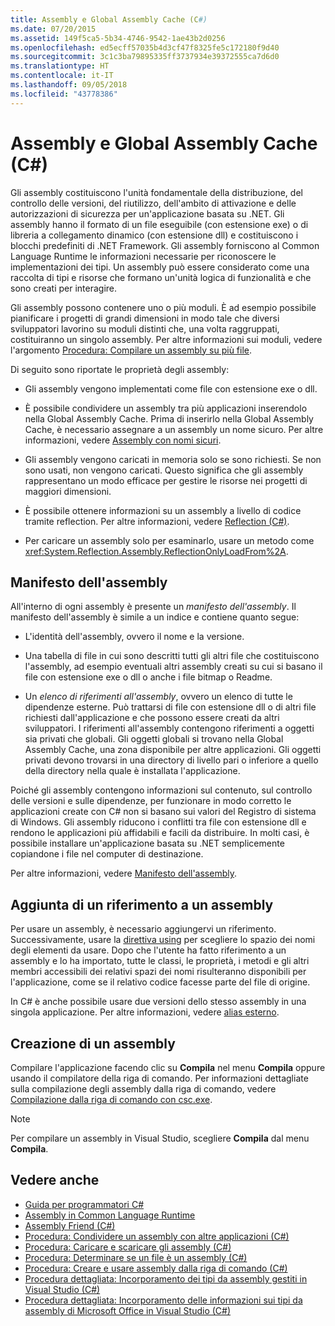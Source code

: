 ```yaml
---
title: Assembly e Global Assembly Cache (C#)
ms.date: 07/20/2015
ms.assetid: 149f5ca5-5b34-4746-9542-1ae43b2d0256
ms.openlocfilehash: ed5ecff57035b4d3cf47f8325fe5c172180f9d40
ms.sourcegitcommit: 3c1c3ba79895335ff3737934e39372555ca7d6d0
ms.translationtype: HT
ms.contentlocale: it-IT
ms.lasthandoff: 09/05/2018
ms.locfileid: "43778386"
---
```

# <a name="assemblies-and-the-global-assembly-cache-c"></a>Assembly e Global Assembly Cache (C#)
Gli assembly costituiscono l'unità fondamentale della distribuzione, del controllo delle versioni, del riutilizzo, dell'ambito di attivazione e delle autorizzazioni di sicurezza per un'applicazione basata su .NET. Gli assembly hanno il formato di un file eseguibile (con estensione exe) o di libreria a collegamento dinamico (con estensione dll) e costituiscono i blocchi predefiniti di .NET Framework. Gli assembly forniscono al Common Language Runtime le informazioni necessarie per riconoscere le implementazioni dei tipi. Un assembly può essere considerato come una raccolta di tipi e risorse che formano un'unità logica di funzionalità e che sono creati per interagire.  
  
 Gli assembly possono contenere uno o più moduli. È ad esempio possibile pianificare i progetti di grandi dimensioni in modo tale che diversi sviluppatori lavorino su moduli distinti che, una volta raggruppati, costituiranno un singolo assembly. Per altre informazioni sui moduli, vedere l'argomento [Procedura: Compilare un assembly su più file](../../../../../docs/framework/app-domains/how-to-build-a-multifile-assembly.md).  
  
 Di seguito sono riportate le proprietà degli assembly:  
  
-   Gli assembly vengono implementati come file con estensione exe o dll.  
  
-   È possibile condividere un assembly tra più applicazioni inserendolo nella Global Assembly Cache. Prima di inserirlo nella Global Assembly Cache, è necessario assegnare a un assembly un nome sicuro. Per altre informazioni, vedere [Assembly con nomi sicuri](../../../../../docs/framework/app-domains/strong-named-assemblies.md).  
  
-   Gli assembly vengono caricati in memoria solo se sono richiesti. Se non sono usati, non vengono caricati. Questo significa che gli assembly rappresentano un modo efficace per gestire le risorse nei progetti di maggiori dimensioni.  
  
-   È possibile ottenere informazioni su un assembly a livello di codice tramite reflection. Per altre informazioni, vedere [Reflection (C#)](../../../../csharp/programming-guide/concepts/reflection.md).  
  
-   Per caricare un assembly solo per esaminarlo, usare un metodo come <xref:System.Reflection.Assembly.ReflectionOnlyLoadFrom%2A>.  
  
## <a name="assembly-manifest"></a>Manifesto dell'assembly  
 All'interno di ogni assembly è presente un *manifesto dell'assembly*. Il manifesto dell'assembly è simile a un indice e contiene quanto segue:  
  
-   L'identità dell'assembly, ovvero il nome e la versione.  
  
-   Una tabella di file in cui sono descritti tutti gli altri file che costituiscono l'assembly, ad esempio eventuali altri assembly creati su cui si basano il file con estensione exe o dll o anche i file bitmap o Readme.  
  
-   Un *elenco di riferimenti all'assembly*, ovvero un elenco di tutte le dipendenze esterne. Può trattarsi di file con estensione dll o di altri file richiesti dall'applicazione e che possono essere creati da altri sviluppatori. I riferimenti all'assembly contengono riferimenti a oggetti sia privati che globali. Gli oggetti globali si trovano nella Global Assembly Cache, una zona disponibile per altre applicazioni. Gli oggetti privati devono trovarsi in una directory di livello pari o inferiore a quello della directory nella quale è installata l'applicazione.  
  
 Poiché gli assembly contengono informazioni sul contenuto, sul controllo delle versioni e sulle dipendenze, per funzionare in modo corretto le applicazioni create con C# non si basano sui valori del Registro di sistema di Windows. Gli assembly riducono i conflitti tra file con estensione dll e rendono le applicazioni più affidabili e facili da distribuire. In molti casi, è possibile installare un'applicazione basata su .NET semplicemente copiandone i file nel computer di destinazione.  
  
 Per altre informazioni, vedere [Manifesto dell'assembly](../../../../../docs/framework/app-domains/assembly-manifest.md).  
  
## <a name="adding-a-reference-to-an-assembly"></a>Aggiunta di un riferimento a un assembly  
 Per usare un assembly, è necessario aggiungervi un riferimento. Successivamente, usare la [direttiva using](../../../../csharp/language-reference/keywords/using-directive.md) per scegliere lo spazio dei nomi degli elementi da usare. Dopo che l'utente ha fatto riferimento a un assembly e lo ha importato, tutte le classi, le proprietà, i metodi e gli altri membri accessibili dei relativi spazi dei nomi risulteranno disponibili per l'applicazione, come se il relativo codice facesse parte del file di origine.  
  
 In C# è anche possibile usare due versioni dello stesso assembly in una singola applicazione. Per altre informazioni, vedere [alias esterno](../../../../csharp/language-reference/keywords/extern-alias.md).  
  
## <a name="creating-an-assembly"></a>Creazione di un assembly  
 Compilare l'applicazione facendo clic su **Compila** nel menu **Compila** oppure usando il compilatore della riga di comando. Per informazioni dettagliate sulla compilazione degli assembly dalla riga di comando, vedere [Compilazione dalla riga di comando con csc.exe](../../../../csharp/language-reference/compiler-options/command-line-building-with-csc-exe.md).  
  
> [!NOTE]
>  Per compilare un assembly in Visual Studio, scegliere **Compila** dal menu **Compila**.  
  
## <a name="see-also"></a>Vedere anche

- [Guida per programmatori C#](../../../../csharp/programming-guide/index.md)  
- [Assembly in Common Language Runtime](../../../../../docs/framework/app-domains/assemblies-in-the-common-language-runtime.md)  
- [Assembly Friend (C#)](friend-assemblies.md)  
- [Procedura: Condividere un assembly con altre applicazioni (C#)](how-to-share-an-assembly-with-other-applications.md)  
- [Procedura: Caricare e scaricare gli assembly (C#)](how-to-load-and-unload-assemblies.md)  
- [Procedura: Determinare se un file è un assembly (C#)](how-to-determine-if-a-file-is-an-assembly.md)  
- [Procedura: Creare e usare assembly dalla riga di comando (C#)](how-to-create-and-use-assemblies-using-the-command-line.md)  
- [Procedura dettagliata: Incorporamento dei tipi da assembly gestiti in Visual Studio (C#)](walkthrough-embedding-types-from-managed-assemblies-in-visual-studio.md)  
- [Procedura dettagliata: Incorporamento delle informazioni sui tipi da assembly di Microsoft Office in Visual Studio (C#)](walkthrough-embedding-type-information-from-microsoft-office-assemblies.md)
